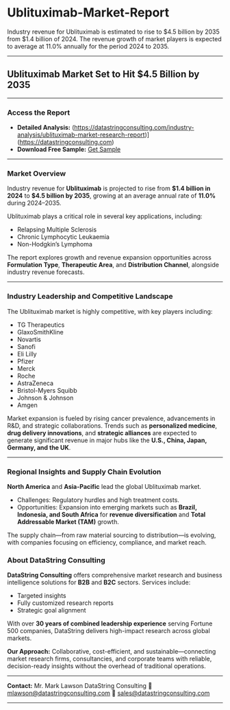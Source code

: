 # Ublituximab-Market-Report

Industry revenue for Ublituximab is estimated to rise to $4.5 billion by 2035 from $1.4 billion of 2024. The revenue growth of market players is expected to average at 11.0% annually for the period 2024 to 2035.

---

## Ublituximab Market Set to Hit \$4.5 Billion by 2035

---

### Access the Report

* **Detailed Analysis:** (https://datastringconsulting.com/industry-analysis/ublituximab-market-research-report)](https://datastringconsulting.com)
* **Download Free Sample:** [Get Sample](https://datastringconsulting.com/downloadsample/ublituximab-market-research-report)

---

### Market Overview

Industry revenue for **Ublituximab** is projected to rise from **\$1.4 billion in 2024** to **\$4.5 billion by 2035**, growing at an average annual rate of **11.0%** during 2024–2035.

Ublituximab plays a critical role in several key applications, including:

* Relapsing Multiple Sclerosis
* Chronic Lymphocytic Leukaemia
* Non-Hodgkin’s Lymphoma

The report explores growth and revenue expansion opportunities across **Formulation Type**, **Therapeutic Area**, and **Distribution Channel**, alongside industry revenue forecasts.

---

### Industry Leadership and Competitive Landscape

The Ublituximab market is highly competitive, with key players including:

* TG Therapeutics
* GlaxoSmithKline
* Novartis
* Sanofi
* Eli Lilly
* Pfizer
* Merck
* Roche
* AstraZeneca
* Bristol-Myers Squibb
* Johnson & Johnson
* Amgen

Market expansion is fueled by rising cancer prevalence, advancements in R\&D, and strategic collaborations. Trends such as **personalized medicine**, **drug delivery innovations**, and **strategic alliances** are expected to generate significant revenue in major hubs like the **U.S., China, Japan, Germany, and the UK**.

---

### Regional Insights and Supply Chain Evolution

**North America** and **Asia-Pacific** lead the global Ublituximab market.

* Challenges: Regulatory hurdles and high treatment costs.
* Opportunities: Expansion into emerging markets such as **Brazil, Indonesia, and South Africa** for **revenue diversification** and **Total Addressable Market (TAM)** growth.

The supply chain—from raw material sourcing to distribution—is evolving, with companies focusing on efficiency, compliance, and market reach.



### About DataString Consulting

**DataString Consulting** offers comprehensive market research and business intelligence solutions for **B2B** and **B2C** sectors. Services include:

* Targeted insights
* Fully customized research reports
* Strategic goal alignment

With over **30 years of combined leadership experience** serving Fortune 500 companies, DataString delivers high-impact research across global markets.

**Our Approach:** Collaborative, cost-efficient, and sustainable—connecting market research firms, consultancies, and corporate teams with reliable, decision-ready insights without the overhead of traditional operations.

---

**Contact:**
Mr. Mark Lawson
DataString Consulting
📧 [mlawson@datastringconsulting.com](mailto:mlawson@datastringconsulting.com)
📧 [sales@datastringconsulting.com](mailto:sales@datastringconsulting.com)

---
